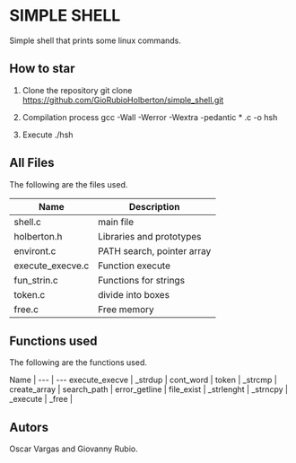 # SIMPLE SHELL

Simple shell that prints some linux commands.

## How to star

1. Clone the repository
git clone https://github.com/GioRubioHolberton/simple_shell.git

2. Compilation process
gcc -Wall -Werror -Wextra -pedantic * .c -o hsh

3. Execute
./hsh

## All Files
The following are the files used.

Name             | Description                | 
----------       | ------------               |
shell.c          | main file                  |
holberton.h      | Libraries and prototypes   |
environt.c       | PATH search, pointer array |
execute_execve.c | Function execute           |
fun_strin.c      | Functions for strings      |
token.c          | divide into boxes          |
free.c           | Free memory                |

## Functions used
The following are the functions used.

Name | 
--- | ---
execute_execve | 
_strdup |
cont_word | 
token |
_strcmp |
create_array |
search_path |
error_getline |
file_exist |
_strlenght |
_strncpy |
_execute |
_free |

## Autors
Oscar Vargas and Giovanny Rubio.
